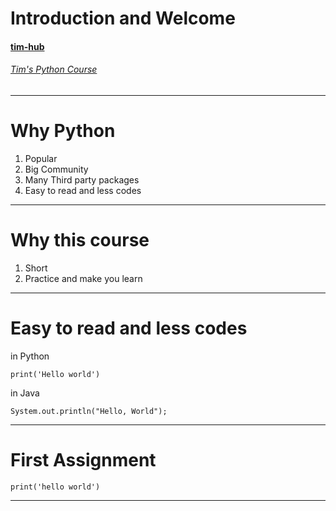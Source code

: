 <!-- $theme: gaia -->

# Introduction and Welcome


#### [tim-hub](https://github.com/tim-hub)

###### [Tim's Python Course](https://tim-python.bai.uno/)

---


# Why Python


1. Popular
2. Big Community
3. Many Third party packages
4. Easy to read and less codes

---
# Why this course

1. Short
2. Practice and make you learn

---
# Easy to read and less codes

in Python
```
print('Hello world')
```
in Java
```
System.out.println("Hello, World"); 
```
---

# First Assignment

```
print('hello world')
```

---

